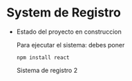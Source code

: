 <h1>System de Registro</h1>

- Estado del proyecto en construccion

  Para ejecutar el sistema: debes poner

   ```npm install react```

  Sistema de registro 2
